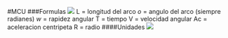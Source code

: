 #MCU
###Formulas
![](https://image.prntscr.com/image/70Q_khAuRK2FiaCm5g09AA.png)
L = longitud del arco
$o$ = angulo del arco (siempre radianes)
$w$ = rapidez angular
T = tiempo
V = velocidad angular
Ac = aceleracion centripeta
R = radio
####Unidades
![](https://image.prntscr.com/image/zT5X328hQp6vyTgpMyN2vA.png)
